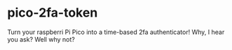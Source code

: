 # pico-2fa-token

Turn your raspberri Pi Pico into a time-based 2fa authenticator! Why, I hear you ask? Well why not?
